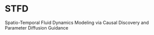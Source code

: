 # STFD
Spatio-Temporal Fluid Dynamics Modeling via Causal Discovery and Parameter Diffusion Guidance
